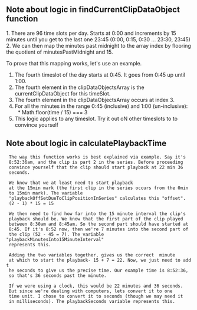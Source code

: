 <h2>Note about logic in findCurrentClipDataObject function</h2>
1. There are 96 time slots per day. Starts at 0:00 and increments
by 15 minutes until you get to the last one 23:45 (0:00, 0:15, 0:30 ... 23:30, 23:45)
2. We can then map the minutes past midnight to the array index
by flooring the quotient of minutesPastMidnight and 15.

To prove that this mapping works, let's use an example.
1. The fourth timeslot of the day starts at 0:45. It goes from 0:45 up until 1:00.
2. The fourth element in the clipDataObjectsArray is the currentClipDataObject for this timeSlot.
3. The fourth element in the clipDataObjectsArray occurs at index 3.
4. For all the minutes in the range 0:45 (inclusive) and 1:00 (un-inclusive):
    *  Math.floor(time / 15) === 3
5. This logic applies to any timeslot. Try it out oN other timeslots to to convince yourself


<h2>Note about logic in calculatePlaybackTime</h2>


	 The way this function works is best explained via example. Say it's
	 8:52:36am, and the clip is part 2 in the series. Before proceeding
	 convince yourself that the clip should start playback at 22 min 36
	 seconds.

	 We know that we at least need to start playback
	 at the 15min mark (the first clip in the series occurs from the 0min
	 to 15min mark). The variable
	 "playbackOffSetDueToClipPositionInSeries" calculates this "offset".
	 (2 - 1) * 15 = 15

	 We then need to find how far into the 15 minute interval the clip's
	 playback should be. We know that the first part of the clip played
	 between 8:30am and 8:45am. So the second part should have started at
	 8:45. If it's 8:52 now, then we're 7 minutes into the second part of
	 the clip (52 - 45 = 7). The variable "playbackMinutesInto15MinuteInterval"
	 represents this.

	 Adding the two variables together, gives us the correct  minute
	 at which to start the playback- 15 + 7 = 22. Now, we just need to add t
	 he seconds to give us the precise time. Our example time is 8:52:36,
	 so that's 36 seconds past the minute.

	 If we were using a clock, this would be 22 minutes and 36 seconds.
	 But since we're dealing with computers, lets convert it to one
	 time unit. I chose to convert it to seconds (though we may need it
	 in milliseconds). The playbackSeconds variable represents this.
